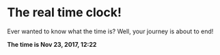 # The real time clock!

Ever wanted to know what the time is? Well, your journey is about to end!

**The time is Nov 23, 2017, 12:22**